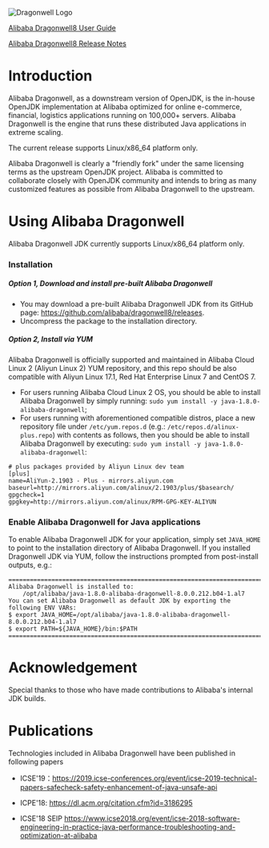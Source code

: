 ![Dragonwell Logo](https://raw.githubusercontent.com/wiki/alibaba/dragonwell8/images/dragonwell_std_txt_horiz.png)

[Alibaba Dragonwell8 User Guide](https://github.com/alibaba/dragonwell8/wiki/Alibaba-Dragonwell8-User-Guide)

[Alibaba Dragonwell8 Release Notes](https://github.com/alibaba/dragonwell8/wiki/Alibaba-Dragonwell8-Release-Notes)

# Introduction

Alibaba Dragonwell, as a downstream version of OpenJDK, is the in-house OpenJDK implementation at Alibaba optimized for online e-commerce, financial, logistics applications running on 100,000+ servers. Alibaba Dragonwell is the engine that runs these distributed Java applications in extreme scaling.

The current release supports Linux/x86_64 platform only.

Alibaba Dragonwell is clearly a "friendly fork" under the same licensing terms as the upstream OpenJDK project. Alibaba is committed to collaborate closely with OpenJDK community and intends to bring as many customized features as possible from Alibaba Dragonwell to the upstream.

# Using Alibaba Dragonwell

Alibaba Dragonwell JDK currently supports Linux/x86_64 platform only.

### Installation

##### Option 1, Download and install pre-built Alibaba Dragonwell

* You may download a pre-built Alibaba Dragonwell JDK from its GitHub page:
https://github.com/alibaba/dragonwell8/releases.
* Uncompress the package to the installation directory.

##### Option 2, Install via YUM

Alibaba Dragonwell is officially supported and maintained in Alibaba Cloud Linux 2 (Aliyun Linux 2) YUM repository, and this repo should be also compatible with Aliyun Linux 17.1, Red Hat Enterprise Linux 7 and CentOS 7.

* For users running Alibaba Cloud Linux 2 OS, you should be able to install Alibaba Dragonwell by simply running: `sudo yum install -y java-1.8.0-alibaba-dragonwell`;
* For users running with aforementioned compatible distros, place a new repository file under `/etc/yum.repos.d` (e.g.: `/etc/repos.d/alinux-plus.repo`) with contents as follows, then you should be able to install Alibaba Dragonwell by executing: `sudo yum install -y java-1.8.0-alibaba-dragonwell`:
```
# plus packages provided by Aliyun Linux dev team
[plus]
name=AliYun-2.1903 - Plus - mirrors.aliyun.com
baseurl=http://mirrors.aliyun.com/alinux/2.1903/plus/$basearch/
gpgcheck=1
gpgkey=http://mirrors.aliyun.com/alinux/RPM-GPG-KEY-ALIYUN
```

### Enable Alibaba Dragonwell for Java applications

To enable Alibaba Dragonwell JDK for your application, simply set `JAVA_HOME` to point to the installation directory of Alibaba Dragonwell. If you installed Dragonwell JDK via YUM, follow the instructions prompted from post-install outputs, e.g.:

```
=======================================================================
Alibaba Dragonwell is installed to:
    /opt/alibaba/java-1.8.0-alibaba-dragonwell-8.0.0.212.b04-1.al7
You can set Alibaba Dragonwell as default JDK by exporting the
following ENV VARs:
$ export JAVA_HOME=/opt/alibaba/java-1.8.0-alibaba-dragonwell-8.0.0.212.b04-1.al7
$ export PATH=${JAVA_HOME}/bin:$PATH
=======================================================================
```

# Acknowledgement

Special thanks to those who have made contributions to Alibaba's internal JDK builds.

# Publications

Technologies included in Alibaba Dragonwell have been published in following papers

* ICSE'19：https://2019.icse-conferences.org/event/icse-2019-technical-papers-safecheck-safety-enhancement-of-java-unsafe-api

* ICPE'18: https://dl.acm.org/citation.cfm?id=3186295

* ICSE'18 SEIP  https://www.icse2018.org/event/icse-2018-software-engineering-in-practice-java-performance-troubleshooting-and-optimization-at-alibaba
